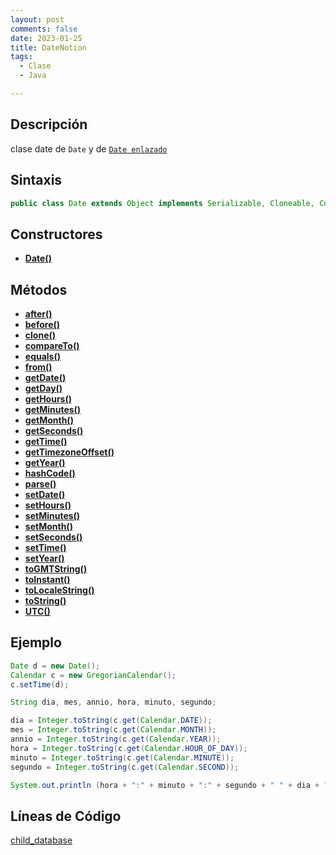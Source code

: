 ```yaml
---
layout: post
comments: false
date: 2023-01-25
title: DateNotion
tags:
  - Clase
  - Java

---
```


## **Descripción**


clase date de `Date` y de [`Date enlazado`](/a416272103d54c22a47baa8b92efe177)


## **Sintaxis**


```java
public class Date extends Object implements Serializable, Cloneable, Comparable<Date>
```


## **Constructores**

- [**Date()**](https://www.w3api.com/Java/Date-java-util/Date/)

## **Métodos**

- [**after()**](https://www.w3api.com/Java/Date-java-util/after)
- [**before()**](https://www.w3api.com/Java/Date-java-util/before)
- [**clone()**](https://www.w3api.com/Java/Date-java-util/clone)
- [**compareTo()**](https://www.w3api.com/Java/Date-java-util/compareTo)
- [**equals()**](https://www.w3api.com/Java/Date-java-util/equals)
- [**from()**](https://www.w3api.com/Java/Date-java-util/from)
- [**getDate()**](https://www.w3api.com/Java/Date-java-util/getDate)
- [**getDay()**](https://www.w3api.com/Java/Date-java-util/getDay)
- [**getHours()**](https://www.w3api.com/Java/Date-java-util/getHours)
- [**getMinutes()**](https://www.w3api.com/Java/Date-java-util/getMinutes)
- [**getMonth()**](https://www.w3api.com/Java/Date-java-util/getMonth)
- [**getSeconds()**](https://www.w3api.com/Java/Date-java-util/getSeconds)
- [**getTime()**](https://www.w3api.com/Java/Date-java-util/getTime)
- [**getTimezoneOffset()**](https://www.w3api.com/Java/Date-java-util/getTimezoneOffset)
- [**getYear()**](https://www.w3api.com/Java/Date-java-util/getYear)
- [**hashCode()**](https://www.w3api.com/Java/Date-java-util/hashCode)
- [**parse()**](https://www.w3api.com/Java/Date-java-util/parse)
- [**setDate()**](https://www.w3api.com/Java/Date-java-util/setDate)
- [**setHours()**](https://www.w3api.com/Java/Date-java-util/setHours)
- [**setMinutes()**](https://www.w3api.com/Java/Date-java-util/setMinutes)
- [**setMonth()**](https://www.w3api.com/Java/Date-java-util/setMonth)
- [**setSeconds()**](https://www.w3api.com/Java/Date-java-util/setSeconds)
- [**setTime()**](https://www.w3api.com/Java/Date-java-util/setTime)
- [**setYear()**](https://www.w3api.com/Java/Date-java-util/setYear)
- [**toGMTString()**](https://www.w3api.com/Java/Date-java-util/toGMTString)
- [**toInstant()**](https://www.w3api.com/Java/Date-java-util/toInstant)
- [**toLocaleString()**](https://www.w3api.com/Java/Date-java-util/toLocaleString)
- [**toString()**](https://www.w3api.com/Java/Date-java-util/toString)
- [**UTC()**](https://www.w3api.com/Java/Date-java-util/UTC)

## **Ejemplo**


```java
Date d = new Date();
Calendar c = new GregorianCalendar(); 
c.setTime(d);

String dia, mes, annio, hora, minuto, segundo;

dia = Integer.toString(c.get(Calendar.DATE));
mes = Integer.toString(c.get(Calendar.MONTH));
annio = Integer.toString(c.get(Calendar.YEAR));
hora = Integer.toString(c.get(Calendar.HOUR_OF_DAY));
minuto = Integer.toString(c.get(Calendar.MINUTE));
segundo = Integer.toString(c.get(Calendar.SECOND));

System.out.println (hora + ":" + minuto + ":" + segundo + " " + dia + "/" + mes +"/" + annio);
```


## **Líneas de Código**


[child_database](d21ac3f8-1835-4380-a087-2e9350d8b157)

